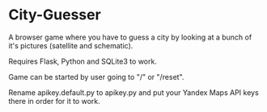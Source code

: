 # City-Guesser
A browser game where you have to guess a city by looking at a bunch of it's pictures (satellite and schematic).

Requires Flask, Python and SQLite3 to work.

Game can be started by user going to "/" or "/reset". 

Rename apikey.default.py to apikey.py and put your Yandex Maps API keys there in order for it to work.
